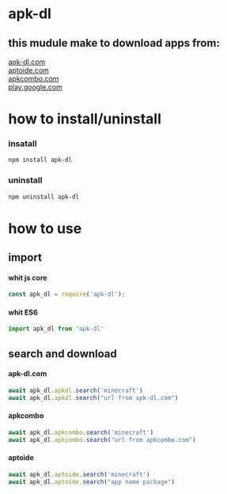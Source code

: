 # apk-dl
## this mudule make to download apps from:
[apk-dl.com](apk-dl.com)<br>
[aptoide.com](aptoide.com)<br>
[apkcombo.com](apkcombo.com)<br>
[play.google.com](play.google.com)<br>

# how to install/uninstall

### insatall
```sh
npm install apk-dl
```

### uninstall
```sh
npm uninstall apk-dl
```
# how to use

## import
#### whit js core
```js
const apk_dl = require('apk-dl');
```

#### whit ES6 
```js
import apk_dl from 'apk-dl'
```

## search and download
#### apk-dl.com
```js
await apk_dl.apkdl.search('minecraft')
await apk_dl.apkdl.search("url from apk-dl.com")
```

#### apkcombo
```js
await apk_dl.apkcombo.search('minecraft')
await apk_dl.apkcombo.search("url from apkcombo.com")
```

#### aptoide
```js
await apk_dl.aptoide.search('minecraft')
await apk_dl.aptoide.search("app name package")
```